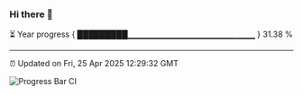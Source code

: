 ### Hi there 👋

⏳ Year progress { █████████▁▁▁▁▁▁▁▁▁▁▁▁▁▁▁▁▁▁▁▁▁ } 31.38 %

---

⏰ Updated on Fri, 25 Apr 2025 12:29:32 GMT

![Progress Bar CI](https://github.com/liununu/liununu/workflows/Progress%20Bar%20CI/badge.svg)
